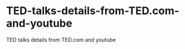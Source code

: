 TED-talks-details-from-TED.com-and-youtube
==========================================

TED talks details from TED.com and youtube